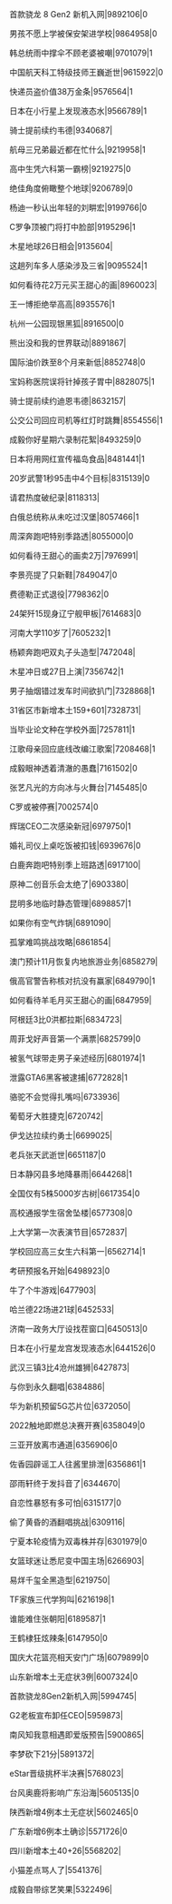 首款骁龙 8 Gen2 新机入网|9892106|0

男孩不愿上学被保安架进学校|9864958|0

韩总统雨中撑伞不顾老婆被嘲|9701079|1

中国航天科工特级技师王巍逝世|9615922|0

快递员盗价值38万金条|9576564|1

日本在小行星上发现液态水|9566789|1

骑士提前续约韦德|9340687|

航母三兄弟最近都在忙什么|9219958|1

高中生凭六科第一霸榜|9219275|0

绝佳角度俯瞰整个地球|9206789|0

杨迪一秒认出年轻的刘畊宏|9199766|0

C罗争顶被门将打中脸部|9195296|1

木星地球26日相会|9135604|

这趟列车多人感染涉及三省|9095524|1

如何看待花2万元买王甜心的画|8960023|

王一博拒绝举高高|8935576|1

杭州一公园现银黑狐|8916500|0

熊出没和我的世界联动|8891867|

国际油价跌至8个月来新低|8852748|0

宝妈称医院误将针掉孩子胃中|8828075|1

骑士提前续约迪恩韦德|8632157|

公交公司回应司机等红灯时跳舞|8554556|1

成毅你好星期六录制花絮|8493259|0

日本将用网红宣传福岛食品|8481441|1

20岁武警1秒95击中4个目标|8315139|0

请君热度破纪录|8118313|

白俄总统称从未吃过汉堡|8057466|1

周深奔跑吧特别季路透|8055000|0

如何看待王甜心的画卖2万|7976991|

李景亮提了只新鞋|7849047|0

费德勒正式退役|7798362|0

24架歼15现身辽宁舰甲板|7614683|0

河南大学110岁了|7605232|1

杨颖奔跑吧双丸子头造型|7472048|

木星冲日或27日上演|7356742|1

男子抽烟错过发车时间欲扒门|7328868|1

31省区市新增本土159+601|7328731|

当毕业论文种在学校外面|7257811|1

江歌母亲回应底线改编江歌案|7208468|1

成毅眼神透着清澈的愚蠢|7161502|0

张艺凡光的方向冰与火舞台|7145485|0

C罗或被停赛|7002574|0

辉瑞CEO二次感染新冠|6979750|1

婚礼司仪上桌吃饭被扣钱|6939676|0

白鹿奔跑吧特别季上班路透|6917100|

原神二创音乐会太绝了|6903380|

昆明多地临时静态管理|6898857|1

如果你有空气炸锅|6891090|

孤掌难鸣挑战攻略|6861854|

澳门预计11月恢复内地旅游业务|6858279|

俄高官警告称核对抗没有赢家|6849790|1

如何看待羊毛月买王甜心的画|6847959|

阿根廷3比0洪都拉斯|6834723|

周菲戈好声音第一个满票|6825799|0

被氢气球带走男子亲述经历|6801974|1

泄露GTA6黑客被逮捕|6772828|1

骆驼不会觉得扎嘴吗|6733936|

葡萄牙大胜捷克|6720742|

伊戈达拉续约勇士|6699025|

老兵张天武逝世|6651187|0

日本静冈县多地降暴雨|6644268|1

全国仅有5株5000岁古树|6617354|0

高校通报学生宿舍坠楼|6577308|0

上大学第一次表演节目|6572837|

学校回应高三女生六科第一|6562714|1

考研预报名开始|6498923|0

牛了个牛游戏|6477903|

哈兰德22场进21球|6452533|

济南一政务大厅设找茬窗口|6450513|0

日本在小行星龙宫发现液态水|6441526|0

武汉三镇3比4沧州雄狮|6427873|

与你到永久翻唱|6384886|

华为新机预留5G芯片位|6372050|

2022触地即燃总决赛开赛|6358049|0

三亚开放离市通道|6356906|0

佐香园辟谣工人往酱里排泄|6356861|1

邵雨轩终于发抖音了|6344670|

自恋性暴怒有多可怕|6315177|0

偷了黄昏的酒翻唱挑战|6309116|

宁夏本轮疫情为双毒株并存|6301979|0

女篮球迷让悉尼变中国主场|6266903|

易烊千玺全黑造型|6219750|

TF家族三代学狗叫|6216198|1

谁能难住张朝阳|6189587|1

王鹤棣狂炫辣条|6147950|0

国庆大花篮亮相天安门广场|6079899|0

山东新增本土无症状3例|6007324|0

首款骁龙8Gen2新机入网|5994745|

G2老板宣布卸任CEO|5959873|

南风知我意相遇即爱版预告|5900865|

李梦砍下21分|5891372|

eStar晋级挑杯半决赛|5768023|

台风奥鹿将影响广东沿海|5605135|0

陕西新增4例本土无症状|5602465|0

广东新增6例本土确诊|5571726|0

四川新增本土40+26|5568202|

小猫差点骂人了|5541376|

成毅自带综艺笑果|5322496|

